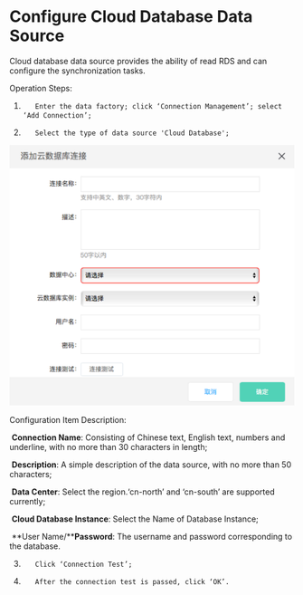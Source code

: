 # Configure Cloud Database Data Source

Cloud database data source provides the ability of read RDS and can configure the synchronization tasks.

Operation Steps:

1.        Enter the data factory; click ‘Connection Management’; select ‘Add Connection’;

2.        Select the type of data source 'Cloud Database';

![Cloud Database Data Source Connection](../../../../../image/Data-Integration/yun-connection.png)

Configuration Item Description:

​    **Connection Name**: Consisting of Chinese text, English text, numbers and underline, with no more than 30 characters in length;

​    **Description**: A simple description of the data source, with no more than 50 characters;

​    **Data Center**: Select the region.‘cn-north’ and ‘cn-south’ are supported currently;

​    **Cloud Database Instance**: Select the Name of Database Instance;

​    **User Name/****Password**: The username and password corresponding to the database.

3.        Click ‘Connection Test’;

4.        After the connection test is passed, click ‘OK’.